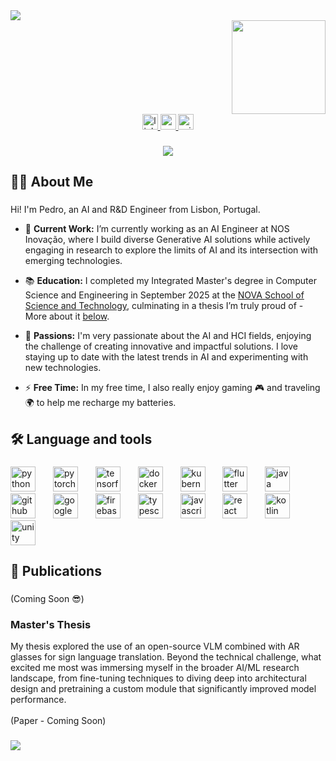 <div>
  <img style="100%" src="https://capsule-render.vercel.app/api?type=waving&height=70&section=header&reversal=true&text=Welcome%20%F0%9F%91%8B&fontSize=26&fontColor=FFFFFF&fontAlign=50&fontAlignY=84&stroke=-&strokeWidth=0&animation=fadeIn&descSize=20&descAlign=50&descAlignY=50&textBg=false&color=gradient"  />
</div>

<img align="right" height="150" src="https://media.giphy.com/media/M9gbBd9nbDrOTu1Mqx/giphy.gif"  />

###

<div align="center" style="clear: both; margin-top: -10px;">
  <a href="https://www.linkedin.com/in/pedroarruda07/" target="_blank">
    <img src="https://img.shields.io/static/v1?message=LinkedIn&logo=linkedin&label=&color=0077B5&logoColor=white&labelColor=&style=for-the-badge" height="25" alt="linkedin logo"  />
  </a>
  <a href="pedroarruda2002@gmail.com" target="_blank">
    <img src="https://img.shields.io/static/v1?message=Gmail&logo=gmail&label=&color=D14836&logoColor=white&labelColor=&style=for-the-badge" height="25" alt="gmail logo"  />
  </a>
  <a href="pedro.arruda@hotmail.com" target="_blank">
    <img src="https://img.shields.io/static/v1?message=Outlook&logo=microsoft-outlook&label=&color=0078D4&logoColor=white&labelColor=&style=for-the-badge" height="25" alt="microsoft-outlook logo"  />
  </a>
</div>

###

<div align="center">
  <img src="https://visitor-badge.laobi.icu/badge?page_id=pedroarruda07.pedroarruda07&left_color=brown&right_color=coral&left_text=Visitors"  />
</div>

###

<h2 align="left">👩‍💻  About Me</h2>

###

<p align="left">Hi! I'm Pedro, an AI and R&D Engineer from Lisbon, Portugal. <br>

- 🔭 <b>Current Work:</b> I’m currently working as an AI Engineer at NOS Inovação, where I build diverse Generative AI solutions while actively engaging in research to explore the limits of AI and its intersection with emerging technologies.<br>

- 📚 <b>Education:</b> I completed my Integrated Master's degree in Computer Science and Engineering in September 2025 at the <a href="https://www.fct.unl.pt/en">NOVA School of Science and Technology</a>, culminating in a thesis I’m truly proud of - More about it <a href="#masters-thesis">below</a>.<br>

- 🧠 <b>Passions:</b> I'm very passionate about the AI and HCI fields, enjoying the challenge of creating innovative and impactful solutions. I love staying up to date with the latest trends in AI and experimenting with new technologies.<br>

- ⚡ <b>Free Time:</b> In my free time, I also really enjoy gaming 🎮 and traveling 🌍 to help me recharge my batteries.

</p>

###

<h2 align="left">🛠 Language and tools</h2>

###

<div align="left">
  <img src="https://skillicons.dev/icons?i=py" height="40" alt="python logo"  />
  <img width="20" />
  <img src="https://skillicons.dev/icons?i=pytorch" height="40" alt="pytorch logo"  />
  <img width="20" />
  <img src="https://skillicons.dev/icons?i=tensorflow" height="40" alt="tensorflow logo"  />
  <img width="20" />
  <img src="https://skillicons.dev/icons?i=docker" height="40" alt="docker logo"  />
  <img width="20" />
  <img src="https://skillicons.dev/icons?i=kubernetes" height="40" alt="kubernetes logo"  />
  <img width="20" />
  <img src="https://skillicons.dev/icons?i=flutter" height="40" alt="flutter logo"  />
  <img width="20" />
  <img src="https://skillicons.dev/icons?i=java" height="40" alt="java logo"  />
  <img width="20" />
  <img src="https://skillicons.dev/icons?i=github" height="40" alt="github logo"  />
  <img width="20" />
  <img src="https://skillicons.dev/icons?i=gcp" height="40" alt="googlecloud logo"  />
  <img width="20" />
  <img src="https://skillicons.dev/icons?i=firebase" height="40" alt="firebase logo"  />
  <img width="20" />
  <img src="https://skillicons.dev/icons?i=ts" height="40" alt="typescript logo"  />
  <img width="20" />
  <img src="https://skillicons.dev/icons?i=js" height="40" alt="javascript logo"  />
  <img width="20" />
  <img src="https://skillicons.dev/icons?i=react" height="40" alt="react logo"  />
  <img width="20" />
  <img src="https://skillicons.dev/icons?i=kotlin" height="40" alt="kotlin logo"  />
  <img width="20" />
  <img src="https://skillicons.dev/icons?i=unity" height="40" alt="unity logo"  />
</div>

###

<h2 align="left">📝 Publications</h2>
 
###

<p align="left">(Coming Soon 😎) </p>

### Master's Thesis 

<p align="left"> My thesis explored the use of an open-source VLM combined with AR glasses for sign language translation. Beyond the technical challenge, what excited me most was immersing myself in the broader AI/ML research landscape, from fine-tuning techniques to diving deep into architectural design and pretraining a custom module that significantly improved model performance.<br><br>
(Paper - Coming Soon) </p>

###

<div>
  <img style="100%" src="https://capsule-render.vercel.app/api?type=waving&height=80&section=footer&reversal=true&fontSize=30&fontColor=FFFFFF&fontAlign=50&fontAlignY=70&stroke=-&strokeWidth=0&animation=fadeIn&descSize=20&descAlign=50&descAlignY=50&textBg=false&color=gradient"  />
</div>

###
